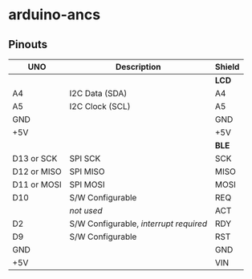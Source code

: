 # arduino-ancs

## Pinouts

| UNO | Description | Shield |
| --- | ----------- | ------ |
| | | **LCD** |
| A4 | I2C Data (SDA) | A4 |
| A5 | I2C Clock (SCL) | A5 |
| GND | | GND |
| +5V | | +5V |
| | | **BLE** |
| D13 or SCK | SPI SCK | SCK |
| D12 or MISO|  SPI MISO | MISO |
| D11 or MOSI | SPI MOSI | MOSI |
| D10 | S/W Configurable | REQ |
| | _not used_ | ACT |
| D2 | S/W Configurable, _interrupt required_ | RDY |
| D9 | S/W Configurable | RST |
| GND | | GND |
| +5V | | VIN |

